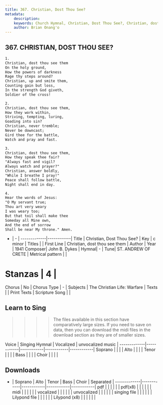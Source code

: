 ```yaml
---
title: 367. Christian, Dost Thou See?
metadata:
    description: 
    keywords: Church Hymnal, Christian, Dost Thou See?, Christian, dost thou see them, 
    author: Brian Onang'o
---
```



## 367. CHRISTIAN, DOST THOU SEE?

```txt
1.
Christian, dost thou see them 
On the holy ground, 
How the powers of darkness 
Rage thy steps around? 
Christian, up and smite them, 
Counting gain but loss, 
In the strength God giveth, 
Soldier of the cross! 

2.
Christian, dost thou see them, 
How they work within, 
Striving, tempting, luring, 
Goading into sin? 
Christian, never tremble; 
Never be downcast; 
Gird thee for the battle, 
Watch and pray and fast. 

3.
Christian, dost thou see them, 
How they speak thee fair? 
"Always fast and vigil? 
Always watch and prayer?" 
Christian, answer boldly, 
"While I breathe I pray!" 
Peace shall follow battle, 
Night shall end in day. 

4.
Hear the words of Jesus: 
"O My servant true; 
Thou art very weary 
I was weary too; 
But that toil shall make thee 
Someday all Mine own, 
And the end of sorrow 
Shall be near My throne." Amen.
```

- |   -  |
-------------|------------|
Title | Christian, Dost Thou See? |
Key | c minor |
Titles |  |
First Line | Christian, dost thou see them |
Author | 
Year | 1941
Composer| John B. Dykes |
Hymnal|  - |
Tune| ST. ANDREW OF CRETE |
Metrical pattern | |
# Stanzas | 4 |
Chorus | No |
Chorus Type | - |
Subjects | The Christian Life: Warfare |
Texts |  |
Print Texts | 
Scripture Song |  |
  
## Learn to Sing

>>>> The files available in this section have comparatively large sizes. If you need to save on data, then you can download the midi files in the download section as they are of smaller sizes.

Voice |  Singing Hymnal | Vocalized | unvocalized music |
-------------|------------|------------|------------|------------|
Soprano | | | |
Alto | | | |
Tenor | | | |
Bass | | | |
Choir | | | |

## Downloads

- |  Soprano | Alto | Tenor | Bass | Choir | Separated |
-------------|------------|------------|------------|------------|
pdf | | | | | |
pdf(x8) | | | | | |
midi | | | | | |
vocalized | | | | | |
unvocalized | | | | | |
singing file | | | | | |
Lilypond file | | | | | |
Lilypond (x8) | | | | | |
  
